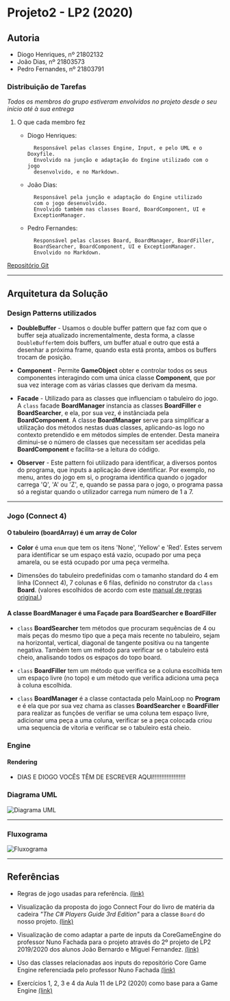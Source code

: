 # Projeto2 - LP2 (2020)

## Autoria

* Diogo Henriques, nº 21802132
* João Dias, nº 21803573
* Pedro Fernandes, nº 21803791

### Distribuição de Tarefas

_Todos os membros do grupo estiveram envolvidos no projeto desde o seu
início até à sua entrega_

1. O que cada membro fez
    * Diogo Henriques:

            Responsável pelas classes Engine, Input, e pelo UML e o Doxyfile.
            Envolvido na junção e adaptação do Engine utilizado com o jogo
            desenvolvido, e no Markdown.

    * João Dias:

            Responsável pela junção e adaptação do Engine utilizado
            com o jogo desenvolvido.
            Envolvido também nas classes Board, BoardComponent, UI e
            ExceptionManager.

    * Pedro Fernandes:

            Responsável pelas classes Board, BoardManager, BoardFiller,
            BoardSearcher, BoardComponent, UI e ExceptionManager.
            Envolvido no Markdown.

[Repositório Git](https://github.com/PTblack/Projeto2_LP2_2020)

---

## Arquitetura da Solução

### Design Patterns utilizados

* **DoubleBuffer** - Usamos o double buffer pattern que faz com que o buffer
  seja atualizado incrementalmente, desta forma, a classe `DoubleBuffer`tem dois
  buffers, um buffer atual e outro que está a desenhar a próxima frame, quando
  esta está pronta, ambos os buffers trocam de posição.

* **Component** - Permite **GameObject** obter e controlar todos os seus
  componentes interagindo com uma única classe **Component**, que por sua vez
  interage com as várias classes que derivam da mesma.

* **Facade** - Utilizado para as classes que influenciam o tabuleiro do jogo. A
  `class` facade **BoardManager** instancia as classes **BoardFiller** e
  **BoardSearcher**, e ela, por sua vez, é instânciada pela **BoardComponent**.
  A classe **BoardManager** serve para simplificar a utilização dos métodos
  nestas duas classes, aplicando-as logo no contexto pretendido e em métodos
  simples de entender. Desta maneira diminui-se o número de classes que
  necessitam ser acedidas pela **BoardComponent** e facilita-se a leitura do
  código.
  
* **Observer** - Este pattern foi utilizado para identificar, a diversos pontos
  do programa, que inputs a aplicação deve identificar. Por exemplo, no menu,
  antes do jogo em si, o programa identifica quando o jogador carrega 'Q', 'A'
  ou 'Z', e, quando se passa para o jogo, o programa passa só a registar quando
  o utilizador carrega num número de 1 a 7.

---

### Jogo (Connect 4)

#### O tabuleiro (boardArray) é um array de Color

* **Color** é uma `enum` que tem os itens 'None', 'Yellow' e 'Red'.
  Estes servem para identificar se um espaço está vazio, ocupado por uma
  peça amarela, ou se está ocupado por uma peça vermelha.

* Dimensões do tabuleiro predefinidas com o tamanho standard do 4 em linha
  (Connect 4), 7 colunas e 6 filas, definido no construtor da `class` **Board**.
  (valores escolhidos de acordo com este
  [manual de regras original.](https://www.fgbradleys.com/rules/Connect%20Four.pdf))

#### A classe BoardManager é uma Façade para BoardSearcher e BoardFiller

* `class` **BoardSearcher** tem métodos que procuram sequências de 4 ou mais
  peças do mesmo tipo que a peça mais recente no tabuleiro, sejam na horizontal,
  vertical, diagonal de tangente positiva ou na tangente negativa. Também tem um
  método para verificar se o tabuleiro está cheio, analisando todos os espaços
  do topo board.

* `class` **BoardFiller** tem um método que verifica se a coluna escolhida tem
  um espaço livre (no topo) e um método que verifica adiciona uma peça à coluna
  escolhida.

* `class` **BoardManager** é a classe contactada pelo MainLoop no **Program** e
  é ela que por sua vez chama as classes **BoardSearcher** e **BoardFiller**
  para realizar as funções de verifiar se uma coluna tem espaço livre, adicionar
  uma peça a uma coluna, verificar se a peça colocada criou uma sequencia de
  vitoria e verificar se o tabuleiro está cheio.

### Engine

#### Rendering

* DIAS E DIOGO VOCÊS TÊM DE ESCREVER AQUI!!!!!!!!!!!!!!!!!!!

### Diagrama UML

![Diagrama UML](/images/uml.png)

---

### Fluxograma

![Fluxograma](/images/flowchart.png)

---

## Referências

* Regras de jogo usadas para referência.
  [(link)](https://www.fgbradleys.com/rules/Connect%20Four.pdf)

* Visualização da proposta do jogo Connect Four do livro de matéria da cadeira
  _"The C# Players Guide 3rd Edition"_ para a classe `Board` do nosso projeto.
  [(link)](https://starboundsoftware.com/books/c-sharp/try-it-out/connect-four)

* Visualização de como adaptar a parte de inputs da CoreGameEngine do professor
  Nuno Fachada para o projeto através do 2º projeto de LP2 2019/2020 dos alunos
  João Bernardo e Miguel Fernandez.
  [(link)](https://github.com/JBernardoRebelo/Projeto2_LPII_Fernandez_Rebelo)

* Uso das classes relacionadas aos inputs do repositório Core Game Engine
  referenciada pelo professor Nuno Fachada
  [(link)](https://github.com/fakenmc/CoreGameEngine)

* Exercícios 1, 2, 3 e 4 da Aula 11 de LP2 (2020) como base para a Game Engine
  [(link)](https://github.com/VideojogosLusofona/lp2_2020_aulas/tree/main/Aula11)
